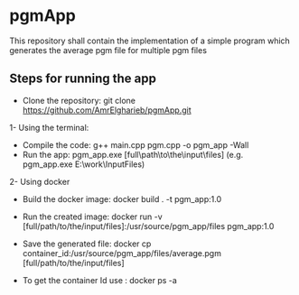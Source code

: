 # pgmApp
This repository shall contain the implementation of a simple program which generates the average pgm file for multiple pgm files

## Steps for running the app

- Clone the repository:  git clone https://github.com/AmrElgharieb/pgmApp.git  

1- Using the terminal:

- Compile the code:      g++  main.cpp  pgm.cpp -o pgm_app -Wall  
- Run the app:           pgm_app.exe [full\\path\\to\\the\\input\\files]     (e.g. pgm_app.exe E:\\work\\InputFiles)


2- Using docker

- Build the docker image:   docker build . -t pgm_app:1.0
- Run the created image:    docker run -v [full/path/to/the/input/files]:/usr/source/pgm_app/files pgm_app:1.0
- Save the generated file: 	docker cp container_id:/usr/source/pgm_app/files/average.pgm  [full/path/to/the/input/files]

- To get the container Id use : docker ps -a 
